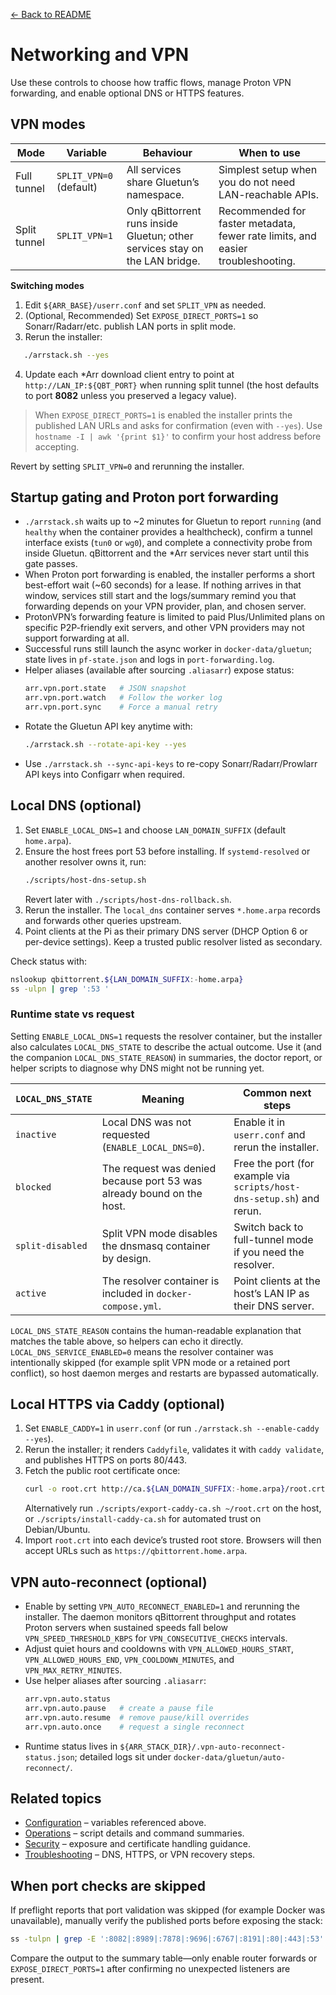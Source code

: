 [← Back to README](../README.md)

# Networking and VPN

Use these controls to choose how traffic flows, manage Proton VPN forwarding, and enable optional DNS or HTTPS features.

## VPN modes
| Mode | Variable | Behaviour | When to use |
| --- | --- | --- | --- |
| Full tunnel | `SPLIT_VPN=0` (default) | All services share Gluetun’s namespace. | Simplest setup when you do not need LAN-reachable APIs. |
| Split tunnel | `SPLIT_VPN=1` | Only qBittorrent runs inside Gluetun; other services stay on the LAN bridge. | Recommended for faster metadata, fewer rate limits, and easier troubleshooting. |

**Switching modes**
1. Edit `${ARR_BASE}/userr.conf` and set `SPLIT_VPN` as needed.
2. (Optional, Recommended) Set `EXPOSE_DIRECT_PORTS=1` so Sonarr/Radarr/etc. publish LAN ports in split mode.
3. Rerun the installer:
```bash
   ./arrstack.sh --yes
   ```
4. Update each *Arr download client entry to point at `http://LAN_IP:${QBT_PORT}` when running split tunnel (the
   host defaults to port **8082** unless you preserved a legacy value).

> When `EXPOSE_DIRECT_PORTS=1` is enabled the installer prints the published LAN URLs and asks for confirmation (even with `--yes`). Use `hostname -I | awk '{print $1}'` to confirm your host address before accepting.

Revert by setting `SPLIT_VPN=0` and rerunning the installer.

## Startup gating and Proton port forwarding
- `./arrstack.sh` waits up to ~2 minutes for Gluetun to report `running` (and `healthy` when the container provides a healthcheck), confirm a tunnel interface exists (`tun0` or `wg0`), and complete a connectivity probe from inside Gluetun. qBittorrent and the *Arr services never start until this gate passes.
- When Proton port forwarding is enabled, the installer performs a short best-effort wait (~60 seconds) for a lease. If nothing arrives in that window, services still start and the logs/summary remind you that forwarding depends on your VPN provider, plan, and chosen server.
- ProtonVPN’s forwarding feature is limited to paid Plus/Unlimited plans on specific P2P-friendly exit servers, and other VPN providers may not support forwarding at all.
- Successful runs still launch the async worker in `docker-data/gluetun`; state lives in `pf-state.json` and logs in `port-forwarding.log`.
- Helper aliases (available after sourcing `.aliasarr`) expose status:
  ```bash
  arr.vpn.port.state   # JSON snapshot
  arr.vpn.port.watch   # Follow the worker log
  arr.vpn.port.sync    # Force a manual retry
  ```
- Rotate the Gluetun API key anytime with:
  ```bash
  ./arrstack.sh --rotate-api-key --yes
  ```
- Use `./arrstack.sh --sync-api-keys` to re-copy Sonarr/Radarr/Prowlarr API keys into Configarr when required.

## Local DNS (optional)
1. Set `ENABLE_LOCAL_DNS=1` and choose `LAN_DOMAIN_SUFFIX` (default `home.arpa`).
2. Ensure the host frees port 53 before installing. If `systemd-resolved` or another resolver owns it, run:
   ```bash
   ./scripts/host-dns-setup.sh
   ```
   Revert later with `./scripts/host-dns-rollback.sh`.
3. Rerun the installer. The `local_dns` container serves `*.home.arpa` records and forwards other queries upstream.
4. Point clients at the Pi as their primary DNS server (DHCP Option 6 or per-device settings). Keep a trusted public resolver listed as secondary.

Check status with:
```bash
nslookup qbittorrent.${LAN_DOMAIN_SUFFIX:-home.arpa}
ss -ulpn | grep ':53 '
```

### Runtime state vs request

Setting `ENABLE_LOCAL_DNS=1` requests the resolver container, but the installer also calculates `LOCAL_DNS_STATE` to describe
the actual outcome. Use it (and the companion `LOCAL_DNS_STATE_REASON`) in summaries, the doctor report, or helper scripts to
diagnose why DNS might not be running yet.

| `LOCAL_DNS_STATE` | Meaning | Common next steps |
| --- | --- | --- |
| `inactive` | Local DNS was not requested (`ENABLE_LOCAL_DNS=0`). | Enable it in `userr.conf` and rerun the installer. |
| `blocked` | The request was denied because port 53 was already bound on the host. | Free the port (for example via `scripts/host-dns-setup.sh`) and rerun. |
| `split-disabled` | Split VPN mode disables the dnsmasq container by design. | Switch back to full-tunnel mode if you need the resolver. |
| `active` | The resolver container is included in `docker-compose.yml`. | Point clients at the host’s LAN IP as their DNS server. |

`LOCAL_DNS_STATE_REASON` contains the human-readable explanation that matches the table above, so helpers can echo it directly. `LOCAL_DNS_SERVICE_ENABLED=0` means the resolver container was intentionally skipped (for example split VPN mode or a retained port conflict), so host daemon merges and restarts are bypassed automatically.

## Local HTTPS via Caddy (optional)
1. Set `ENABLE_CADDY=1` in `userr.conf` (or run `./arrstack.sh --enable-caddy --yes`).
2. Rerun the installer; it renders `Caddyfile`, validates it with `caddy validate`, and publishes HTTPS on ports 80/443.
3. Fetch the public root certificate once:
   ```bash
   curl -o root.crt http://ca.${LAN_DOMAIN_SUFFIX:-home.arpa}/root.crt
   ```
   Alternatively run `./scripts/export-caddy-ca.sh ~/root.crt` on the host, or `./scripts/install-caddy-ca.sh` for automated trust on Debian/Ubuntu.
4. Import `root.crt` into each device’s trusted root store. Browsers will then accept URLs such as `https://qbittorrent.home.arpa`.

## VPN auto-reconnect (optional)
- Enable by setting `VPN_AUTO_RECONNECT_ENABLED=1` and rerunning the installer. The daemon monitors qBittorrent throughput and rotates Proton servers when sustained speeds fall below `VPN_SPEED_THRESHOLD_KBPS` for `VPN_CONSECUTIVE_CHECKS` intervals.
- Adjust quiet hours and cooldowns with `VPN_ALLOWED_HOURS_START`, `VPN_ALLOWED_HOURS_END`, `VPN_COOLDOWN_MINUTES`, and `VPN_MAX_RETRY_MINUTES`.
- Use helper aliases after sourcing `.aliasarr`:
  ```bash
  arr.vpn.auto.status
  arr.vpn.auto.pause   # create a pause file
  arr.vpn.auto.resume  # remove pause/kill overrides
  arr.vpn.auto.once    # request a single reconnect
  ```
- Runtime status lives in `${ARR_STACK_DIR}/.vpn-auto-reconnect-status.json`; detailed logs sit under `docker-data/gluetun/auto-reconnect/`.

## Related topics
- [Configuration](configuration.md) – variables referenced above.
- [Operations](operations.md) – script details and command summaries.
- [Security](security.md) – exposure and certificate handling guidance.
- [Troubleshooting](troubleshooting.md) – DNS, HTTPS, or VPN recovery steps.

## When port checks are skipped
If preflight reports that port validation was skipped (for example Docker was unavailable), manually verify the published ports before exposing the stack:

```bash
ss -tulpn | grep -E ':8082|:8989|:7878|:9696|:6767|:8191|:80|:443|:53'
```

Compare the output to the summary table—only enable router forwards or `EXPOSE_DIRECT_PORTS=1` after confirming no unexpected listeners are present.
